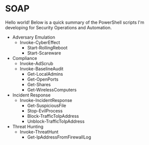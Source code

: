 # SOAP

Hello world! Below is a quick summary of the PowerShell scripts I'm developing for Security Operations and Automation.

* Adversary Emulation
  * Invoke-CyberEffect
    * Start-RollingReboot
    * Start-Scareware
* Compliance
  * Invoke-AdScrub
  * Invoke-BaselineAudit
    * Get-LocalAdmins
    * Get-OpenPorts
    * Get-Shares
    * Get-WirelessComputers
* Incident Response
  * Invoke-IncidentResponse
    * Get-SuspiciousFile 
    * Stop-EvilProcess
    * Block-TrafficToIpAddress
    * Unblock-TrafficToIpAddress
* Threat Hunting
  * Invoke-ThreatHunt
    * Get-IpAddressFromFirewallLog  
